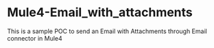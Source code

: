 # Mule4-Email_with_attachments

This is a sample POC to send an Email with Attachments through Email connector in Mule4
